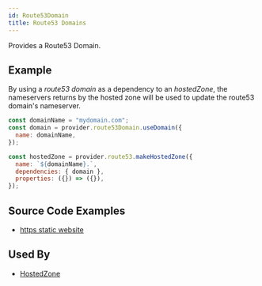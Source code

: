 ```yaml
---
id: Route53Domain
title: Route53 Domains
---
```


Provides a Route53 Domain.

## Example

By using a _route53 domain_ as a dependency to an _hostedZone_, the nameservers returns by the hosted zone will be used to update the route53 domain's nameserver.

```js
const domainName = "mydomain.com";
const domain = provider.route53Domain.useDomain({
  name: domainName,
});

const hostedZone = provider.route53.makeHostedZone({
  name: `${domainName}.`,
  dependencies: { domain },
  properties: ({}) => ({}),
});
```

## Source Code Examples

- [https static website ](https://github.com/grucloud/grucloud/blob/main/examples/aws/website-https/iac.js)

## Used By

- [HostedZone](../Route53/Route53HostedZone)
